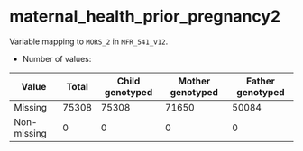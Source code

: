 # maternal_health_prior_pregnancy2
Variable mapping to `MORS_2` in `MFR_541_v12`.
- Number of values:

| Value | Total | Child genotyped | Mother genotyped | Father genotyped |
| ----- | ----- | --------------- | ---------------- | ---------------- |
| Missing | 75308 | 75308 | 71650 | 50084 |
| Non-missing | 0 | 0 | 0 | 0 |



